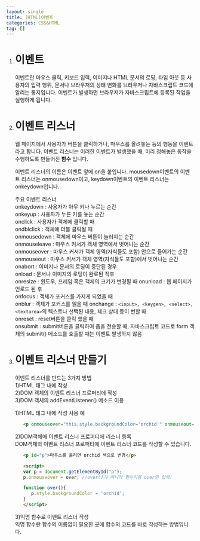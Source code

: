 ```yaml
---
layout: single
title: (HTML)이벤트
categories: CSS&HTML
tag: []
---
```


1. # 이벤트
   이벤트란 마우스 클릭, 키보드 입력, 이미지나 HTML 문서의 로딩, 타임 아웃 등 사용자의 입력 행위, 문서나 브라우저의 상태 변화를 브라우저나 자바스크립트 코드에 알리는 통지입니다. 이벤트가 발생하면 브라우저가 자바스크립트에 등록된 작업을 실행하게 됩니다.   

1. # 이벤트 리스너
   웹 페이지에서 사용자가 버튼을 클릭하거나, 마우스를 올려놓는 등의 행동을 이벤트라고 합니다. 이벤트 리스너는 이러한 이벤트가 발생했을 때, 미리 정해놓은 동작을 수행하도록 만들어진 __함수__ 입니다.   

   이벤트 리스너의 이름은 이벤트 앞에 on을 붙입니다. mousedown이벤트의 이벤트 리스너는 onmousedown이고, keydown이벤트의 이벤트 리스너는 onkeydown입니다.   

   주요 이벤트 리스너   
   onkeydown : 사용자가 아무 키나 누르는 순간   
   onkeyup : 사용자가 누른 키를 놓는 순간   
   onclick : 사용자가 객체에 클릭할 때   
   ondblclick : 객체에 더블 클릭될 때   
   onmousedown : 객체에 마우스 버튼이 눌러지는 순간   
   onmouseleave : 마우스 커서가 객체 영역에서 벗어나는 순간   
   onmouseover : 마우스 커서가 객체 영역(자식들도 포함) 안으로 들어가는 순간   
   onmouseout : 마우스 커서가 객체 영역(자식들도 포함)에서 벗어나는 순간   
   onabort : 이미지나 문서의 로딩이 중단된 경우   
   onload : 문서나 이미지의 로딩이 완료된 직후   
   onresize : 윈도우, 프레임 혹은 객체의 크기가 변경될 때
   onunload : 웹 페이지가 언로드 된 후   
   onfocus : 객체가 포커스를 가지게 되었을 때   
   onblur : 객체가 포커스를 읽을 때
   onchange : `<input>, <keygen>, <select>, <textarea>`의 텍스트나 선택된 내용, 체크 상태 등이 변할 때   
   onreset : reset버튼을 클릭 했을 때   
   onsubmit : submit버튼을 클릭하여 폼을 전송할 때, <span style="red">자바스크립트 코드로 form 객체의 submit() 메소드를 호출할 때는 이벤트 발생하지 않음</span>   

1. # 이벤트 리스너 만들기
   이벤트 리스너를 만드는 3가지 방법   
   1)HTML 태그 내에 작성   
   2)DOM 객체의 이벤트 리스너 프로퍼티에 작성   
   3)DOM 객체의 addEventListener() 메소드 이용   

   1)HTML 태그 내에 작성 사용 예
   ```html
      <p onmouseover="this.style.backgroundColor='orchid'" onmouseout="this.style.backgroundColor='white'">마우스 올리면 orchid 색으로 변경</p>
   ```   

   2)DOM객체에 이벤트 리스너 프로퍼티에 리스너 등록   
   DOM객체의 이벤트 리스너 프로퍼티에 이벤트 리스너 코드를 작성할 수 있습니다.   
   ```html
      <p id="p">마우스를 올리면 orchid 색으로 변경</p>

      <script>
      var p = document.getElementById("p");
      p.onmouseover = over; //over()가 아니라 함수이름 over만 입력!

      function over(){
         p.style.backgroundColor = 'orchid';
      }
      </script>
   ```   

   3)익명 함수로 이벤트 리스너 작성   
   익명 함수란 함수의 이름없이 필요한 곳에 함수의 코드를 바로 작성하는 방법입니다.
   ```html

   ```
